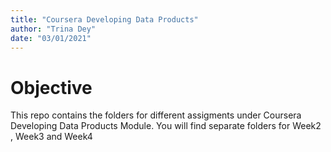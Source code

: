 ```yaml
---
title: "Coursera Developing Data Products"
author: "Trina Dey"
date: "03/01/2021"
---
```


# Objective
This repo contains the folders for different assigments under Coursera Developing Data Products Module. You will find separate folders for Week2 , Week3 and Week4